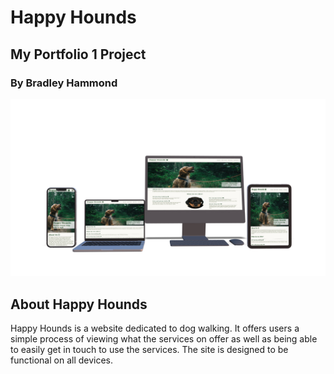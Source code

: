 # Happy Hounds

## My Portfolio 1 Project

### By Bradley Hammond

![Website Designs](assets/readmeimages/DeviceMockUp.jpg)

## About Happy Hounds

Happy Hounds is a website dedicated to dog walking. It offers users a simple process of viewing what the services on offer as well as being able to easily get in touch to use the services. The site is designed to be functional on all devices.

[def]: /Happy-Hounds/assets/readmeimages/DeviceMockUp.jpg
